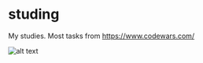 # studing
My studies. Most tasks from https://www.codewars.com/

![alt text](https://www.ziprecruiter.com/svc/fotomat/public-ziprecruiter/cms/1036557452PartTimeNETDeveloper.jpg)
